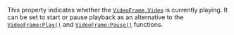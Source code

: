This property indicates whether the [`VideoFrame.Video`](https://create.roblox.com/docs/reference/engine/classes/VideoFrame#Video) is currently
playing. It can be set to start or pause playback as an alternative to the
[`VideoFrame:Play()`](https://create.roblox.com/docs/reference/engine/classes/VideoFrame#Play) and [`VideoFrame:Pause()`](https://create.roblox.com/docs/reference/engine/classes/VideoFrame#Pause) functions.